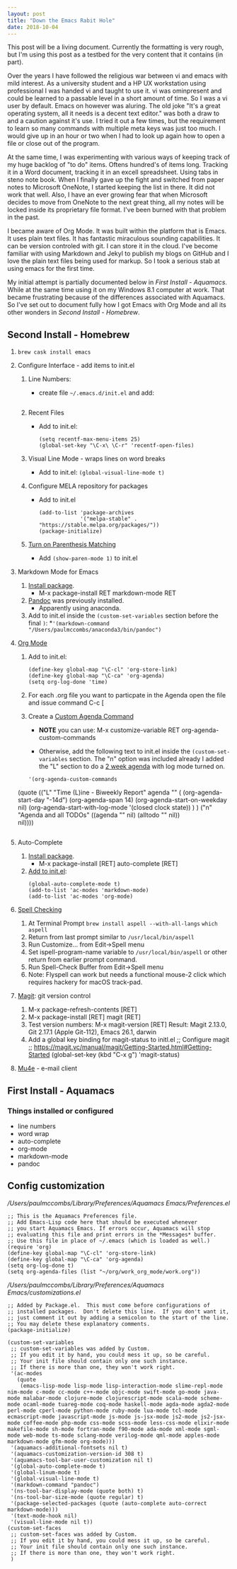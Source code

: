 ```yaml
---
layout: post
title: "Down the Emacs Rabit Hole"
date: 2018-10-04
---
```


This post will be a living document. Currently the formatting is very rough, but I'm using this post as a testbed for the very content that it contains (in part).

Over the years I have followed the religious war between vi and emacs with mild interest. As a university student and a HP UX workstation using professional I was handed vi and taught to use it. vi was ominpresent and could be learned to a passable level in a short amount of time. So I was a vi user by default. Emacs on however was aluring. The old joke "It's a great operating system, all it needs is a decent text editor." was both a draw to and a caution against it's use. I tried it out a few times, but the requirement to learn so many commands with multiple meta keys was just too much. I would give up in an hour or two when I had to look up again how to open a file or close out of the program.

At the same time, I was experimenting with various ways of keeping track of my huge backlog of "to do" items. Oftens hundred's of items long. Tracking it in a Word document, tracking it in an excell spreadsheet. Using tabs in steno note book. When I finally gave up the fight and switched from paper notes to Microsoft OneNote, I started keeping the list in there. It did not work that well. Also, I have an ever growing fear that when Microsoft decides to move from OneNote to the next great thing, all my notes will be locked inside its proprietary file format. I've been burned with that problem in the past.

I became aware of Org Mode. It was built within the platform that is Emacs. It uses plain text files. It has fantastic miraculous sounding capabilities. It can be version controled with git. I can store it in the cloud. I've become familiar with using Markdown and Jekyl to publish my blogs on GitHub and I love the plain text files being used for markup. So I took a serious stab at using emacs for the first time.

My initial attempt is partially documented below in _*First Install - Aquamacs*_. While at the same time using it on my Windows 8.1 computer at work. That became frustrating because of the differences associated with Aquamacs. So I've set out to document fully how I got Emacs with Org Mode and all its other wonders in _*Second Install - Homebrew*_.

## Second Install - Homebrew
1. `brew cask install emacs`
2. Configure Interface - add items to init.el
    1. Line Numbers:
        + create file `~/.emacs.d/init.el` and add:

            ```(global-linum-mode t)
            ```

    2. Recent Files
        * Add to init.el:

			```(recentf-mode 1)
			(setq recentf-max-menu-items 25)
			(global-set-key "\C-x\ \C-r" 'recentf-open-files)
			```

	3. Visual Line Mode - wraps lines on word breaks
	    * Add to init.el: `(global-visual-line-mode t)`

    4. Configure MELA repository for packages
	    * Add to init.el

			```(require 'package)
            (add-to-list 'package-archives
			             '("melpa-stable" . "https://stable.melpa.org/packages/"))
            (package-initialize)
            ```
	5. [Turn on Parenthesis Matching](https://www.gnu.org/software/emacs/manual/html_node/efaq/Matching-parentheses.html)
	   * Add `(show-paren-mode 1)` to init.el
	
3. Markdown Mode for Emacs
    1. [Install package](https://jblevins.org/projects/markdown-mode/).
       * M-x package-install RET markdown-mode RET
    2. [Pandoc](https://pandoc.org/) was previously installed.
       * Apparently using anaconda.
    3. Add to init.el inside the `(custom-set-variables` section before the final `)`:
       *`'(markdown-command "/Users/paulmccombs/anaconda3/bin/pandoc")`

4. [Org Mode](https://orgmode.org/worg/org-tutorials/orgtutorial_dto.html)
   1. Add to init.el:
	  ```(require 'org)
	  (define-key global-map "\C-cl" 'org-store-link)
	  (define-key global-map "\C-ca" 'org-agenda)
	  (setq org-log-done 'time)
	  ```
   2. For each .org file you want to particpate in the Agenda open the file and issue command C-c [
   
   3. Create a [Custom Agenda Command](https://orgmode.org/worg/org-tutorials/org-custom-agenda-commands.html)
   
      * __NOTE__ you can use: M-x customize-variable RET org-agenda-custom-commands
	  
	  * Otherwise, add the following text to init.el inside the `(custom-set-variables` section. The "n" option was included already I added the "L" section to do a [2 week agenda](https://emacs.stackexchange.com/questions/12517/how-do-i-make-the-timespan-shown-by-org-agenda-start-yesterday) with log mode turned on.
   
	  ```
	  '(org-agenda-custom-commands
   (quote
    (("L" "Time (L)ine - Biweekly Report" agenda ""
      (
       (org-agenda-start-day "-14d")
       (org-agenda-span 14)
       (org-agenda-start-on-weekday nil)
       (org-agenda-start-with-log-mode '(closed clock state))
      )
     )
          ("n" "Agenda and all TODOs"
           ((agenda "" nil)
            (alltodo "" nil))\
           nil))))
	  ```
   
5. Auto-Complete 
   1. [Install package](https://github.com/auto-complete/auto-complete).
	  * M-x package-install [RET] auto-complete [RET]
   2. [Add to init.el](https://emacs.stackexchange.com/questions/18982/how-do-i-make-auto-complete-enabled-by-default):
	  ```(ac-config-default)
	  (global-auto-complete-mode t)
	  (add-to-list 'ac-modes 'markdown-mode)
	  (add-to-list 'ac-modes 'org-mode)
	  ```
	  
6. [Spell Checking](https://stackoverflow.com/questions/19022015/emacs-on-mac-os-x-how-to-get-spell-check-to-work)
   1. At Terminal Prompt
	  `brew install aspell --with-all-langs`
	  `which aspell`
   3. Return from last prompt similar to `/usr/local/bin/aspell`
   4. Run Customize... from Edit->Spell menu
   5. Set ispell-program-name variable to `/usr/local/bin/aspell` or other return from earlier prompt command.
   2. Run Spell-Check Buffer from Edit->Spell menu
   3. Note: Flyspell can work but needs a functional mouse-2 click which requires hackery for macOS track-pad.

7. [Magit](https://magit.vc/manual/magit/Installing-from-an-Elpa-Archive.html#Installing-from-an-Elpa-Archive): git version control
   1. M-x package-refresh-contents [RET]
   2. M-x package-install [RET] magit [RET]
   3. Test version numbers: M-x magit-version [RET]
	  Result: Magit 2.13.0, Git 2.17.1 (Apple Git-112), Emacs 26.1, darwin
   4. Add a global key binding for magit-status to initl.el
	  ;; Configure magit
	  ;; https://magit.vc/manual/magit/Getting-Started.html#Getting-Started
	  (global-set-key (kbd "C-x g") 'magit-status)

7. [Mu4e](http://cachestocaches.com/2017/3/complete-guide-email-emacs-using-mu-and-/) - e-mail client


## First Install - Aquamacs ##
### Things installed or configured ###
* line numbers
* word wrap
* auto-complete
* org-mode
* markdown-mode
* pandoc

## Config customization ##

_/Users/paulmccombs/Library/Preferences/Aquamacs Emacs/Preferences.el_


```
;; This is the Aquamacs Preferences file.
;; Add Emacs-Lisp code here that should be executed whenever
;; you start Aquamacs Emacs. If errors occur, Aquamacs will stop
;; evaluating this file and print errors in the *Messages* buffer.
;; Use this file in place of ~/.emacs (which is loaded as well.)
(require 'org)
(define-key global-map "\C-cl" 'org-store-link)
(define-key global-map "\C-ca" 'org-agenda)
(setq org-log-done t)
(setq org-agenda-files (list "~/org/work_org_mode/work.org"))
```

_/Users/paulmccombs/Library/Preferences/Aquamacs Emacs/customizations.el_

```
;; Added by Package.el.  This must come before configurations of
;; installed packages.  Don't delete this line.  If you don't want it,
;; just comment it out by adding a semicolon to the start of the line.
;; You may delete these explanatory comments.
(package-initialize)

(custom-set-variables
 ;; custom-set-variables was added by Custom.
 ;; If you edit it by hand, you could mess it up, so be careful.
 ;; Your init file should contain only one such instance.
 ;; If there is more than one, they won't work right.
 '(ac-modes
   (quote
    (emacs-lisp-mode lisp-mode lisp-interaction-mode slime-repl-mode nim-mode c-mode cc-mode c++-mode objc-mode swift-mode go-mode java-mode malabar-mode clojure-mode clojurescript-mode scala-mode scheme-mode ocaml-mode tuareg-mode coq-mode haskell-mode agda-mode agda2-mode perl-mode cperl-mode python-mode ruby-mode lua-mode tcl-mode ecmascript-mode javascript-mode js-mode js-jsx-mode js2-mode js2-jsx-mode coffee-mode php-mode css-mode scss-mode less-css-mode elixir-mode makefile-mode sh-mode fortran-mode f90-mode ada-mode xml-mode sgml-mode web-mode ts-mode sclang-mode verilog-mode qml-mode apples-mode markdown-mode gfm-mode org-mode)))
 '(aquamacs-additional-fontsets nil t)
 '(aquamacs-customization-version-id 308 t)
 '(aquamacs-tool-bar-user-customization nil t)
 '(global-auto-complete-mode t)
 '(global-linum-mode t)
 '(global-visual-line-mode t)
 '(markdown-command "pandoc")
 '(ns-tool-bar-display-mode (quote both) t)
 '(ns-tool-bar-size-mode (quote regular) t)
 '(package-selected-packages (quote (auto-complete auto-correct markdown-mode)))
 '(text-mode-hook nil)
 '(visual-line-mode nil t))
(custom-set-faces
 ;; custom-set-faces was added by Custom.
 ;; If you edit it by hand, you could mess it up, so be careful.
 ;; Your init file should contain only one such instance.
 ;; If there is more than one, they won't work right.
 )
```
